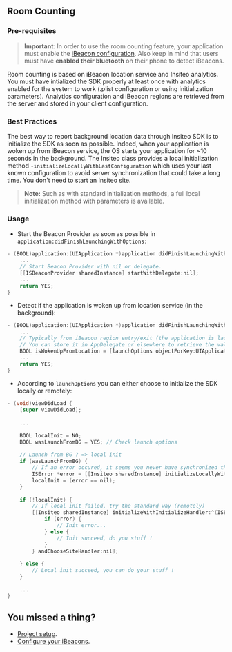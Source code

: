 ## Room Counting

### Pre-requisites

> **Important**: In order to use the room counting feature, your application must enable the  [iBeacon configuration](beacon.md). Also keep in mind that users must have **enabled their bluetooth** on their phone to detect iBeacons. 

Room counting is based on iBeacon location service and Insiteo analytics. You must have intialized the SDK properly at least once with analytics enabled for the system to work (.plist configuration or using initialization parameters). Analytics configuration and iBeacon regions are retrieved from the server and stored in your client configuration.


### Best Practices

The best way to report background location data through Insiteo SDK is to initialize the SDK as soon as possible. Indeed, when your application is woken up from iBeacon service, the OS starts your application for ~10 seconds in the background. The Insiteo class provides a local initialization method `-initializeLocallyWithLastConfiguration` which uses your last known configuration to avoid server synchronization that could take a long time. You don't need to start an Insiteo site.

> **Note:** Such as with standard initialization methods, a full local initialization method with parameters is available.


### Usage

- Start the Beacon Provider as soon as possible in `application:didFinishLaunchingWithOptions:`

```objective-c
- (BOOL)application:(UIApplication *)application didFinishLaunchingWithOptions:(NSDictionary *)launchOptions {
    ...
    // Start Beacon Provider with nil or delegate.
    [[ISBeaconProvider sharedInstance] startWithDelegate:nil];
    ...
    return YES;
}
```

- Detect if the application is woken up from location service (in the background):

```objective-c
- (BOOL)application:(UIApplication *)application didFinishLaunchingWithOptions:(NSDictionary *)launchOptions {
    ...
    // Typically from iBeacon region entry/exit (the application is launched in the background)
    // You can store it in AppDelegate or elsewhere to retrieve the value later.
    BOOL isWokenUpFromLocation = [launchOptions objectForKey:UIApplicationLaunchOptionsLocationKey] != nil);
    ...
    return YES;
}
```

- According to `launchOptions` you can either choose to initialize the SDK locally or remotely:

```objective-c
- (void)viewDidLoad {
    [super viewDidLoad];
    
    ...
    
    BOOL localInit = NO;
    BOOL wasLaunchFromBG = YES; // Check launch options
    
    // Launch from BG ? => local init
    if (wasLaunchFromBG) {
    	// If an error occured, it seems you never have synchronized the SDK with the server
        ISError *error = [[Insiteo sharedInstance] initializeLocallyWithLastConfiguration];
        localInit = (error == nil);
    }
    
    if (!localInit) {   
    	// If local init failed, try the standard way (remotely)
        [[Insiteo sharedInstance] initializeWithInitializeHandler:^(ISError *error, ISUserSite *suggestedSite, Boolean fromLocalCache) {
            if (error) {
                // Init error...
            } else {
				// Init succeed, do you stuff !
            }
        } andChooseSiteHandler:nil];
        
    } else {
        // Local init succeed, you can do your stuff !
    }
    
    ...
}
```



## You missed a thing?

- [Project setup](../README.md).
- [Configure your iBeacons](beacon.md).


